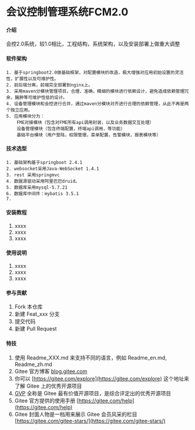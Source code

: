# 会议控制管理系统FCM2.0

#### 介绍
会控2.0系统，较1.0相比，工程结构，系统架构，以及安装部署上做重大调整

#### 软件架构
    1. 基于springboot2.0做基础框架，对配置模块的改造，极大增强对应用初始设置的灵活性，扩展性以及可维护性。
    2. 前后端分离，前端完全部署到nginx上。
    3. 采用maven分模块管理项目，合理，准确，精细的模块进行依赖设计，避免造成依赖管理冗余，臃肿等可维护性低的设计。
    4. 设备管理模块和会控进行合并，通过maven分模块对齐进行合理的依赖管理，从此不再是两个独立应用。
	5. 应用模块分为：
	    FME对接模块（包含对FME所有api调用封装，以及业务数据交互处理）
		设备管理模块（包含终端配置，终端api调用，等功能）
		基础平台模块（用户登陆，权限管理，菜单配置，告警模块，报表模块等）

#### 技术选型
    1. 基础架构基于springboot 2.4.1
	2. websocket采用Java-WebSocket 1.4.1
	3. rest 采用springmvc
	4. 数据源驱动采用阿里巴巴druid。
	5. 数据库采用mysql-5.7.21
	6. 数据库中间件：mybatis 3.5.1
	7. 

#### 安装教程

1.  xxxx
2.  xxxx
3.  xxxx

#### 使用说明

1.  xxxx
2.  xxxx
3.  xxxx

#### 参与贡献

1.  Fork 本仓库
2.  新建 Feat_xxx 分支
3.  提交代码
4.  新建 Pull Request


#### 特技

1.  使用 Readme\_XXX.md 来支持不同的语言，例如 Readme\_en.md, Readme\_zh.md
2.  Gitee 官方博客 [blog.gitee.com](https://blog.gitee.com)
3.  你可以 [https://gitee.com/explore](https://gitee.com/explore) 这个地址来了解 Gitee 上的优秀开源项目
4.  [GVP](https://gitee.com/gvp) 全称是 Gitee 最有价值开源项目，是综合评定出的优秀开源项目
5.  Gitee 官方提供的使用手册 [https://gitee.com/help](https://gitee.com/help)
6.  Gitee 封面人物是一档用来展示 Gitee 会员风采的栏目 [https://gitee.com/gitee-stars/](https://gitee.com/gitee-stars/)
